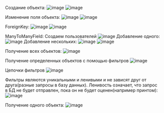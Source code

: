 Создание объекта:
![image](https://github.com/user-attachments/assets/f756978a-ae43-4d97-b69e-10940943e776)
![image](https://github.com/user-attachments/assets/24ba6fa8-87a1-44c4-a445-0982fe7be445)

Изменение поля объекта:
![image](https://github.com/user-attachments/assets/aebe7d83-21b6-4a51-a74c-29505244b3a9)
![image](https://github.com/user-attachments/assets/fe20c2d9-42a5-4bc6-9c35-566a6ad045e4)

ForeignKey:
![image](https://github.com/user-attachments/assets/ce66225a-1d8c-4872-892a-9130f20f12c4)
![image](https://github.com/user-attachments/assets/aaa7907c-fdbc-401f-8b0f-2e7ae433302e)

ManyToManyField:
Создаем пользователей
![image](https://github.com/user-attachments/assets/18ddc045-928f-4f8e-9738-d8ae6649891c)
Добавление одного:
![image](https://github.com/user-attachments/assets/edd2cef4-da46-4d0b-9eda-9973196f892e)
Добавление нескольких:
![image](https://github.com/user-attachments/assets/21881046-07d3-4bd6-aec8-d018dd203c99)
![image](https://github.com/user-attachments/assets/fc6c3a83-8edc-481e-8084-cad89a5047dd)

Получение всех объектов:
![image](https://github.com/user-attachments/assets/25904939-8e2b-40c2-9155-eed15e9c40ce)

Получение определенных объектов с помощью фильтров
![image](https://github.com/user-attachments/assets/0f0664c8-92fa-495b-b626-3c297bb74287)

Цепочки фильтров
![image](https://github.com/user-attachments/assets/ebbd3e95-a443-4a19-bb37-259c9c08e29f)

Фильтры являются уникальными и ленивыми и не зависят друг от друга(разные запросы в базу данных). Ленивость означает, что запрос в БД не будет отправлен, пока он не будет оценен(например принтом):
![image](https://github.com/user-attachments/assets/aeabb3b8-af54-4f58-bdb6-8ea4c954b155)

Получение одного объекта:
![image](https://github.com/user-attachments/assets/54d8105f-ce70-42ab-b2b4-0bbd265f8ebb)


